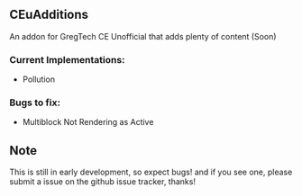 ## CEuAdditions

An addon for GregTech CE Unofficial that adds plenty of content (Soon)

### Current Implementations:
* Pollution

### Bugs to fix:
* Multiblock Not Rendering as Active

## Note
This is still in early development, so expect bugs! and if you see one, please submit a issue on the github issue tracker, thanks!